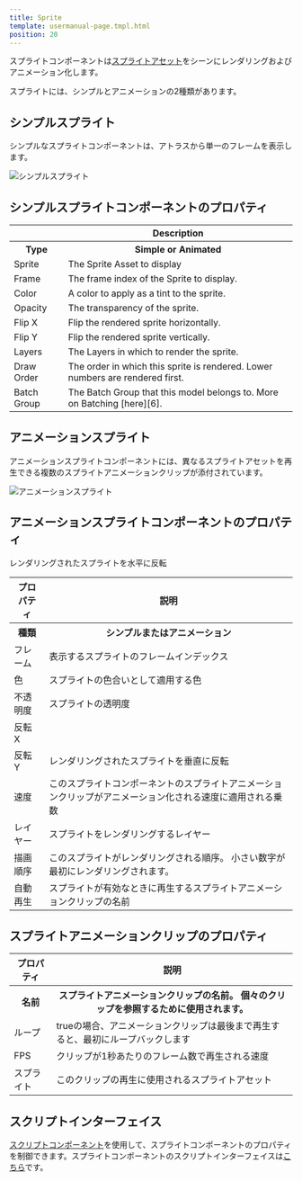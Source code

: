 ```yaml
---
title: Sprite
template: usermanual-page.tmpl.html
position: 20
---
```


スプライトコンポーネントは[スプライトアセット][1]をシーンにレンダリングおよびアニメーション化します。

スプライトには、シンプルとアニメーションの2種類があります。

## シンプルスプライト

シンプルなスプライトコンポーネントは、アトラスから単一のフレームを表示します。

![シンプルスプライト][2]

## シンプルスプライトコンポーネントのプロパティ

<table class="table table-striped">
    <col class="property-name"></col>
    <col class="property-description"></col>
    <tr><th></th><th>Description</th></tr>
    <tr><th>Type</th><th>Simple or Animated</th></tr>
    <tr><td>Sprite</td><td>The Sprite Asset to display</td></tr>
    <tr><td>Frame</td><td>The frame index of the Sprite to display.</td></tr>
    <tr><td>Color</td><td>A color to apply as a tint to the sprite.</td></tr>
    <tr><td>Opacity</td><td>The transparency of the sprite.</td></tr>
    <tr><td>Flip X</td><td>Flip the rendered sprite horizontally.</td></tr>
    <tr><td>Flip Y</td><td>Flip the rendered sprite vertically.</td></tr>
    <tr><td>Layers</td><td>The Layers in which to render the sprite.</td></tr>
    <tr><td>Draw Order</td><td>The order in which this sprite is rendered. Lower numbers are rendered first.</td></tr>
    <tr><td>Batch Group</td><td>The Batch Group that this model belongs to. More on Batching [here][6].</td></tr>
</table>

## アニメーションスプライト

アニメーションスプライトコンポーネントには、異なるスプライトアセットを再生できる複数のスプライトアニメーションクリップが添付されています。

![アニメーションスプライト][3]

## アニメーションスプライトコンポーネントのプロパティ

<table class="table table-striped">
    <col class="property-name"></col>
    <col class="property-description"></col>
    <tr><th>プロパティ</th><th>説明</th></tr>
    <tr><th>種類</th><th>シンプルまたはアニメーション</th></tr>
    <tr><td>フレーム</td><td>表示するスプライトのフレームインデックス</td></tr>
    <tr><td>色</td><td>スプライトの色合いとして適用する色</td></tr>
    <tr><td>不透明度</td><td>スプライトの透明度</td></tr>
    <tr><td>反転 X</td><td></td>レンダリングされたスプライトを水平に反転</tr>
    <tr><td>反転 Y</td><td>レンダリングされたスプライトを垂直に反転</td></tr>
    <tr><td>速度</td><td>このスプライトコンポーネントのスプライトアニメーションクリップがアニメーション化される速度に適用される乗数</td></tr>
    <tr><td>レイヤー</td><td>スプライトをレンダリングするレイヤー</td></tr>
    <tr><td>描画順序</td><td>このスプライトがレンダリングされる順序。 小さい数字が最初にレンダリングされます。</td></tr>
    <tr><td>自動再生</td><td>スプライトが有効なときに再生するスプライトアニメーションクリップの名前</td></tr>
</table>

## スプライトアニメーションクリップのプロパティ

<table class="table table-striped">
    <col class="property-name"></col>
    <col class="property-description"></col>
    <tr><th>プロパティ</th><th>説明</th></tr>
    <tr><th>名前</th><th>スプライトアニメーションクリップの名前。 個々のクリップを参照するために使用されます。</th></tr>
    <tr><td>ループ</td><td>trueの場合、アニメーションクリップは最後まで再生すると、最初にループバックします</td></tr>
    <tr><td>FPS</td><td>クリップが1秒あたりのフレーム数で再生される速度</td></tr>
    <tr><td>スプライト</td><td>このクリップの再生に使用されるスプライトアセット</td></tr>
</table>

## スクリプトインターフェイス

[スクリプトコンポーネント][4]を使用して、スプライトコンポーネントのプロパティを制御できます。スプライトコンポーネントのスクリプトインターフェイスは[こちら][5]です。

[1]: /user-manual/assets/sprites
[2]: /images/user-manual/scenes/components/component-sprite-simple.png
[3]: /images/user-manual/scenes/components/component-sprite-animated.png
[4]: /user-manual/packs/components/script
[5]: /api/pc.SpriteComponent.html
[6]: /user-manual/optimization/batching


